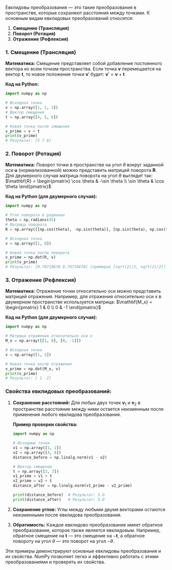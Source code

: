

Евклидовы преобразования — это такие преобразования в пространстве, которые сохраняют расстояния между точками. К основным видам евклидовых преобразований относятся:

1. **Смещение (Трансляция)**
2. **Поворот (Ротация)**
3. **Отражение (Рефлексия)**

### 1. Смещение (Трансляция)

**Математика:**
Смещение представляет собой добавление постоянного вектора ко всем точкам пространства. Если точка $\mathbf{v}$ перемещается на вектор $\mathbf{t}$, то новое положение точки $\mathbf{v}'$ будет:
$\mathbf{v}' = \mathbf{v} + \mathbf{t}$

**Код на Python:**
```python
import numpy as np

# Исходная точка
v = np.array([1, 2, 3])
# Вектор смещения
t = np.array([4, 5, 6])

# Новая точка после смещения
v_prime = v + t
print(v_prime)
# Результат: [5 7 9]
```

### 2. Поворот (Ротация)

**Математика:**
Поворот точки в пространстве на угол $\theta$ вокруг заданной оси $\mathbf{u}$ (нормализованной) можно представить матрицей поворота $\mathbf{R}$. Для двумерного случая матрица поворота на угол $\theta$ выглядит так:
$\mathbf{R} = \begin{pmatrix} \cos \theta & -\sin \theta \\ \sin \theta & \cos \theta \end{pmatrix}$

**Код на Python (для двумерного случая):**
```python
import numpy as np

# Угол поворота в радианах
theta = np.radians(45)
# Матрица поворота
R = np.array([[np.cos(theta), -np.sin(theta)], [np.sin(theta), np.cos(theta)]])

# Исходная точка
v = np.array([1, 0])

# Новая точка после поворота
v_prime = np.dot(R, v)
print(v_prime)
# Результат: [0.70710678 0.70710678] (примерно [sqrt(2)/2, sqrt(2)/2])
```

### 3. Отражение (Рефлексия)

**Математика:**
Отражение точки относительно оси можно представить матрицей отражения. Например, для отражения относительно оси $x$ в двумерном пространстве используется матрица:
$\mathbf{M_x} = \begin{pmatrix} 1 & 0 \\ 0 & -1 \end{pmatrix}$

**Код на Python (для двумерного случая):**
```python
import numpy as np

# Матрица отражения относительно оси x
M_x = np.array([[1, 0], [0, -1]])

# Исходная точка
v = np.array([1, 2])

# Новая точка после отражения
v_prime = np.dot(M_x, v)
print(v_prime)
# Результат: [ 1 -2]
```

### Свойства евклидовых преобразований:

1. **Сохранение расстояний:**
   Для любых двух точек $\mathbf{v}_1$ и $\mathbf{v}_2$ в пространстве расстояние между ними остается неизменным после применения любого евклидова преобразования.
   
   **Пример проверки свойства:**
   ```python
   import numpy as np

   # Исходные точки
   v1 = np.array([1, 2])
   v2 = np.array([4, 6])
   distance_before = np.linalg.norm(v1 - v2)

   # Вектор смещения
   t = np.array([3, 3])
   v1_prime = v1 + t
   v2_prime = v2 + t
   distance_after = np.linalg.norm(v1_prime - v2_prime)

   print(distance_before)  # Результат: 5.0
   print(distance_after)   # Результат: 5.0
   ```

2. **Сохранение углов:**
   Углы между любыми двумя векторами остаются неизменными после евклидова преобразования.

3. **Обратимость:**
   Каждое евклидово преобразование имеет обратное преобразование, которое также является евклидовым. Например, обратное смещение на $\mathbf{t}$ — это смещение на $-\mathbf{t}$, а обратное повороту на угол $\theta$ — это поворот на угол $-\theta$.

Эти примеры демонстрируют основные евклидовы преобразования и их свойства. NumPy позволяет легко и эффективно работать с этими преобразованиями и проверять их свойства.